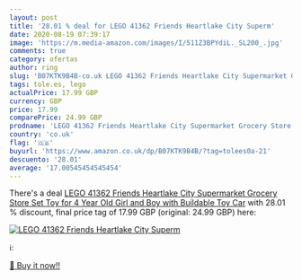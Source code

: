 ```yaml
---
layout: post
title: '28.01 % deal for LEGO 41362 Friends Heartlake City Superm'
date: 2020-08-19 07:39:17
image: 'https://m.media-amazon.com/images/I/511Z3BPYdiL._SL200_.jpg'
comments: true
category: ofertas
author: ring
slug: 'B07KTK9B4B-co.uk LEGO 41362 Friends Heartlake City Supermarket Grocery...'
tags: tole.es, lego
actualPrice: 17.99 GBP
currency: GBP
price: 17.99
comparePrice: 24.99 GBP
prodname: 'LEGO 41362 Friends Heartlake City Supermarket Grocery Store Set  Toy for 4 Year Old Girl and Boy with Buildable Toy Car'
country: 'co.uk'
flag: '🇬🇧'
buyurl: 'https://www.amazon.co.uk/dp/B07KTK9B4B/?tag=tolees0a-21'
descuento: '28.01'
average: '17.00545454545454'
---
```


There's a deal [LEGO 41362 Friends Heartlake City Supermarket Grocery Store Set  Toy for 4 Year Old Girl and Boy with Buildable Toy Car](https://www.amazon.co.uk/dp/B07KTK9B4B/?tag=tolees0a-21)  with  28.01 % discount, final price tag of  17.99 GBP (original: 24.99 GBP) here:

[![LEGO 41362 Friends Heartlake City Superm](https://m.media-amazon.com/images/I/511Z3BPYdiL._SL200_.jpg)](https://www.amazon.co.uk/dp/B07KTK9B4B/?tag=tolees0a-21)

ℹ️:


[🛒 Buy it now!!](https://www.amazon.co.uk/dp/B07KTK9B4B/?tag=tolees0a-21)

